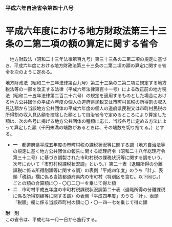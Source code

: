 ### 平成六年自治省令第四十八号  
# 平成六年度における地方財政法第三十三条の二第二項の額の算定に関する省令  
　地方財政法（昭和二十三年法律第百九号）第三十三条の二第二項の規定に基づき、平成六年度における地方財政法第三十三条の二第二項の額の算定に関する省令を次のように定める。  
  
地方財政法（昭和二十三年法律第百九号）第三十三条の二第二項に規定する地方税法等の一部を改正する法律（平成六年法律第百十一号）による改正前の地方税法（昭和二十五年法律第二百二十六号）の規定を適用するものとした場合における地方公共団体の平成六年度の個人の道府県民税又は市町村民税の所得割の収入見込額から当該地方公共団体の平成六年度の個人の道府県民税又は市町村民税の所得割の収入見込額を控除した額として自治省令で定めるところにより算定した額は、次の各号に掲げる地方公共団体の種類に応じ、当該各号に定める方法によって算定した額（千円未満の端数があるときは、その端数を切り捨てる。）とする。  
* **一**　都道府県平成五年度の市町村税の課税状況等に関する調（地方自治法等の規定に基く地方公共団体の報告に関する総理府令（昭和二十八年総理府令第三十二号）に基づき調製された市町村税の課税状況等に関する調をいう。次号において「市町村税課税状況調」という。）第二十表（退職所得の分離課税に係る所得割額等に関する調）の表側「平成四年度」のうち「計」、表頭「税額」欄に係る当該都道府県内の市町村（特別区を含む。以下同じ。）ごとの額の合算額に〇・〇〇二〇一を乗じて得た額  
* **二**　市町村平成五年度の市町村税課税状況調第二十表（退職所得の分離課税に係る所得割額等に関する調）の表側「平成四年度」のうち「計」、表頭「税額」欄に係る当該市町村の額に〇・〇一四一七を乗じて得た額  
  
**附　則**  
この省令は、平成七年一月一日から施行する。  
  
